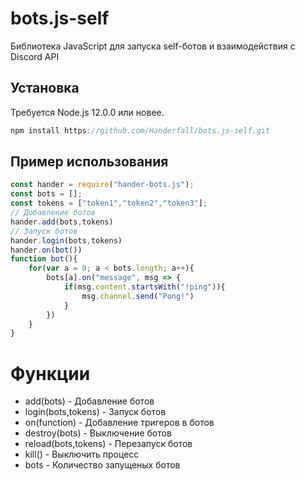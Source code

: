# bots.js-self
Библиотека JavaScript для запуска self-ботов и взаимодействия с Discord API
## Установка
Требуется Node.js 12.0.0 или новее.
```Node.js
npm install https://github.com/Handerfall/bots.js-self.git
```

## Пример использования
```Node.js
const hander = require("hander-bots.js");
const bots = [];
const tokens = ["token1","token2","token3"];
// Добавление ботов
hander.add(bots,tokens)
// Запуск ботов
hander.login(bots,tokens)
hander.on(bot())
function bot(){
    for(var a = 0; a < bots.length; a++){
        bots[a].on("message", msg => {
            if(msg.content.startsWith("!ping")){
                msg.channel.send("Pong!")
            }
        })
    }
}
```
# Функции
- add(bots) - Добавление ботов
- login(bots,tokens) - Запуск ботов
- on(function) - Добавление тригеров в ботов
- destroy(bots) - Выключение ботов
- reload(bots,tokens) - Перезапуск ботов
- kill() - Выключить процесс
- bots - Количество запущеных ботов
